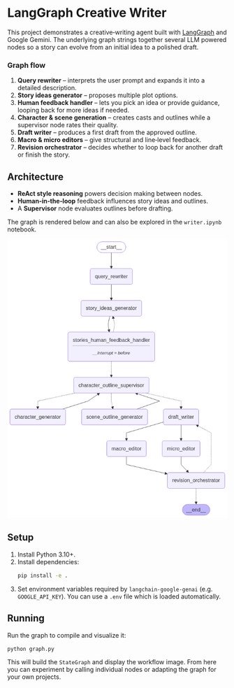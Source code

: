 # LangGraph Creative Writer

This project demonstrates a creative‑writing agent built with [LangGraph](https://github.com/langchain-ai/langgraph) and Google Gemini.
The underlying graph strings together several LLM powered nodes so a story can evolve from an initial idea to a polished draft.

### Graph flow
1. **Query rewriter** – interprets the user prompt and expands it into a detailed description.
2. **Story ideas generator** – proposes multiple plot options.
3. **Human feedback handler** – lets you pick an idea or provide guidance, looping back for more ideas if needed.
4. **Character & scene generation** – creates casts and outlines while a supervisor node rates their quality.
5. **Draft writer** – produces a first draft from the approved outline.
6. **Macro & micro editors** – give structural and line‑level feedback.
7. **Revision orchestrator** – decides whether to loop back for another draft or finish the story.

## Architecture
- **ReAct style reasoning** powers decision making between nodes.
- **Human‑in‑the‑loop** feedback influences story ideas and outlines.
- A **Supervisor** node evaluates outlines before drafting.

The graph is rendered below and can also be explored in the
`writer.ipynb` notebook.

![Writer graph](writer_graph.png)

## Setup
1. Install Python 3.10+.
2. Install dependencies:
   ```bash
   pip install -e .
   ```
3. Set environment variables required by `langchain-google-genai` (e.g.
   `GOOGLE_API_KEY`). You can use a `.env` file which is loaded automatically.

## Running
Run the graph to compile and visualize it:

```bash
python graph.py
```

This will build the `StateGraph` and display the workflow image. From here you
can experiment by calling individual nodes or adapting the graph for your own
projects.

